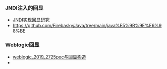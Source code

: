 ### JNDI注入的回显

- [JNDI实现回显研究](https://www.anquanke.com/post/id/200892)
- https://github.com/Firebasky/Java/tree/main/java%E5%9B%9E%E6%98%BE


### Weblogic回显
- [weblogic_2019_2725poc与回显构造](https://xz.aliyun.com/t/5299)
- 
